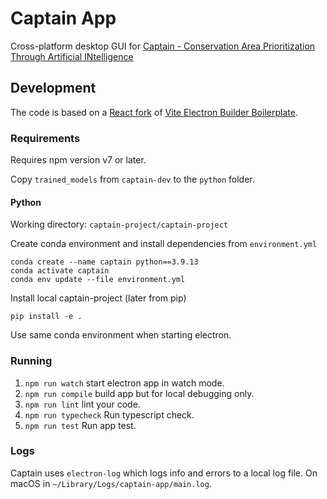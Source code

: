 # Captain App

Cross-platform desktop GUI for [Captain - Conservation Area Prioritization Through Artificial INtelligence](https://www.captain-project.net)

## Development

The code is based on a [React fork](https://github.com/soulsam480/vite-electron-react-starter) of [Vite Electron Builder Boilerplate](https://github.com/cawa-93/vite-electron-builder).

### Requirements

Requires npm version v7 or later.

Copy `trained_models` from `captain-dev` to the `python` folder.

#### Python

Working directory: `captain-project/captain-project`

Create conda environment and install dependencies from `environment.yml`

```
conda create --name captain python==3.9.13
conda activate captain
conda env update --file environment.yml
```

Install local captain-project (later from pip)

```
pip install -e .
```

Use same conda environment when starting electron.

### Running

1. `npm run watch` start electron app in watch mode.
1. `npm run compile` build app but for local debugging only.
1. `npm run lint` lint your code.
1. `npm run typecheck` Run typescript check.
1. `npm run test` Run app test.

### Logs

Captain uses `electron-log` which logs info and errors to a local log file.
On macOS in `~/Library/Logs/captain-app/main.log`.
